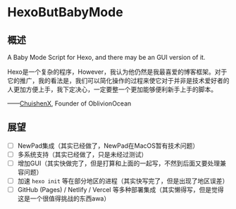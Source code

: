 # HexoButBabyMode

## 概述

A Baby Mode Script for Hexo, and there may be an GUI version of it.

Hexo是一个复杂的程序，However，我认为他仍然是我最喜爱的博客框架。对于它的推广，我的看法是，我们可以简化操作的过程来使它对于并非是技术爱好者的人更加方便上手，我下定决心，一定要整一个更加能够便利新手上手的脚本。

——[ChuishenX](https://github.com/ChuishenX), Founder of OblivionOcean

## 展望

- [ ] NewPad集成（其实已经做了，NewPad在MacOS暂有技术问题）
- [ ] 多系统支持（其实已经做了，只是未经过测试）
- [ ] 增加GUI（其实快做完了，但是打算和上面的一起写，不然到后面又要处理兼容问题）
- [ ] 加速 ```hexo init``` 等在部分地区的进程（其实快写完了，但是出现了地区误差）
- [ ] GitHub (Pages) / Netlify / Vercel 等多种部署集成（其实懒得写，但是觉得这是一个很值得挑战的东西awa）

